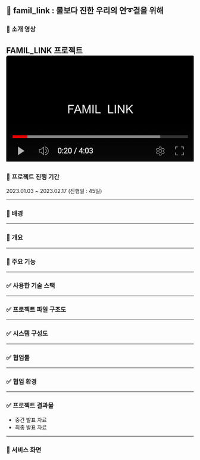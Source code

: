 ## 💌 famil_link : 물보다 진한 우리의 연➰결을 위해

### 🎦 소개 영상 

FAMIL_LINK 프로젝트
[![Video Label](img/01.png)](https://youtu.be/d2Xw3gKlAFk)
---

### 🎦 프로젝트 진행 기간

2023.01.03 ~ 2023.02.17 (진행일 : 45일)

---

### 🎦 배경
---

### 🎦 개요
---

### 🎦 주요 기능
---

### ✅ 사용한 기술 스택
---


### ✅ 프로젝트 파일 구조도
---


### ✅ 시스템 구성도
---


### ✅ 협업툴
---


### ✅ 협업 환경
---


### ✅ 프로젝트 결과물
- 중간 발표 자료
- 최종 발표 자료
---


### 💌 서비스 화면
